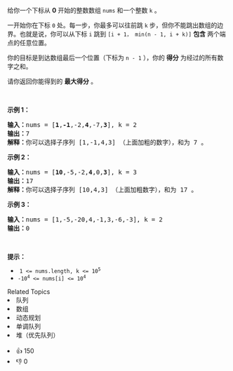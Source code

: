 <p>给你一个下标从 <strong>0</strong> 开始的整数数组 <code>nums</code>&nbsp;和一个整数 <code>k</code>&nbsp;。</p>

<p>一开始你在下标&nbsp;<code>0</code>&nbsp;处。每一步，你最多可以往前跳&nbsp;<code>k</code>&nbsp;步，但你不能跳出数组的边界。也就是说，你可以从下标&nbsp;<code>i</code>&nbsp;跳到&nbsp;<code>[i + 1， min(n - 1, i + k)]</code>&nbsp;<strong>包含</strong> 两个端点的任意位置。</p>

<p>你的目标是到达数组最后一个位置（下标为 <code>n - 1</code>&nbsp;），你的 <strong>得分</strong>&nbsp;为经过的所有数字之和。</p>

<p>请你返回你能得到的 <strong>最大得分</strong>&nbsp;。</p>

<p>&nbsp;</p>

<p><strong>示例 1：</strong></p>

<pre>
<b>输入：</b>nums = [<strong>1</strong>,<strong>-1</strong>,-2,<strong>4</strong>,-7,<strong>3</strong>], k = 2
<b>输出：</b>7
<b>解释：</b>你可以选择子序列 [1,-1,4,3] （上面加粗的数字），和为 7 。
</pre>

<p><strong>示例 2：</strong></p>

<pre>
<strong>输入：</strong>nums = [<strong>10</strong>,-5,-2,<strong>4</strong>,0,<strong>3</strong>], k = 3
<b>输出：</b>17
<b>解释：</b>你可以选择子序列 [10,4,3] （上面加粗数字），和为 17 。
</pre>

<p><strong>示例 3：</strong></p>

<pre>
<b>输入：</b>nums = [1,-5,-20,4,-1,3,-6,-3], k = 2
<b>输出：</b>0
</pre>

<p>&nbsp;</p>

<p><strong>提示：</strong></p>

<ul> 
 <li>&nbsp;<code>1 &lt;= nums.length, k &lt;= 10<sup>5</sup></code></li> 
 <li><code>-10<sup>4</sup>&nbsp;&lt;= nums[i]&nbsp;&lt;= 10<sup>4</sup></code></li> 
</ul>

<div><div>Related Topics</div><div><li>队列</li><li>数组</li><li>动态规划</li><li>单调队列</li><li>堆（优先队列）</li></div></div><br><div><li>👍 150</li><li>👎 0</li></div>